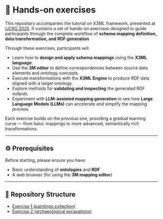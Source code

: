 # 🧭 Hands-on exercises

This repository accompanies the tutorial on X3ML framework, presented at [IJCKG 2025](https://ijckg2025.github.io/).
It contains a set of hands-on exercises designed to guide participants through the complete workflow of **schema mapping definition, data transformation, and RDF generation**

Through these exercises, participants will:

- Learn how to **design and apply schema mappings** using the **X3ML language**.  
- Use the **3M editor** to define correspondences between source data elements and ontology concepts.  
- Execute transformations with the **X3ML Engine** to produce RDF data aligned with a target ontology.  
- Explore methods for **validating and inspecting** the generated RDF outputs.  
- Experiment with **LLM-assisted mapping generation** to see how **Large Language Models (LLMs)** can accelerate and simplify the mapping process.

Each exercise builds on the previous one, providing a gradual learning curve — from basic mappings to more advanced, semantically rich transformations.

---

## ⚙️ Prerequisites

Before starting, please ensure you have:

- Basic understanding of **ontologies** and **RDF**  
- A web browser (for using the **3M mapping editor**)  


---

## 📂 Repository Structure

- [Exercise 1 (paintings collection)](https://github.com/ymark/X3ML-Tutorial/tree/main/exercises/exercise1)
- [Exercise 2 (archaeological excavations)](https://github.com/ymark/X3ML-Tutorial/tree/main/exercises/exercise2)
